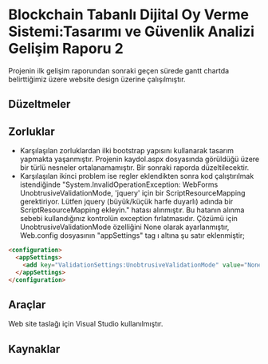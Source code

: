 # Blockchain Tabanlı Dijital Oy Verme Sistemi:Tasarımı ve Güvenlik Analizi Gelişim Raporu 2

Projenin ilk gelişim raporundan sonraki geçen sürede gantt chartda belirttiğimiz üzere website design üzerine çalışılmıştır.


## Düzeltmeler



## Zorluklar

- Karşılaşılan zorluklardan ilki bootstrap yapısını kullanarak tasarım yapmakta yaşanmıştır. Projenin kaydol.aspx dosyasında görüldüğü üzere bir türlü nesneler ortalanamamıştır. Bir sonraki raporda düzeltilecektir.
- Karşılaşılan ikinci problem ise regler eklendikten sonra kod çalıştırılmak istendiğinde "System.InvalidOperationException: WebForms UnobtrusiveValidationMode, 'jquery' için bir ScriptResourceMapping gerektiriyor. Lütfen jquery (büyük/küçük harfe duyarlı) adında bir ScriptResourceMapping ekleyin." hatası alınmıştır. Bu hatanın alınma sebebi  kullandığınız kontrolün exception fırlatmasıdır. Çözümü için UnobtrusiveValidationMode özelliğini None olarak ayarlanmıştır, Web.config dosyasının "appSettings" tag ı altına şu satır eklenmiştir;

```html
<configuration>
  <appSettings>
    <add key="ValidationSettings:UnobtrusiveValidationMode" value="None" />
  </appSettings>
</configuration>

```



## Araçlar

Web site taslağı için Visual Studio kullanılmıştır. 


## Kaynaklar

